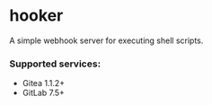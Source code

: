 # hooker

A simple webhook server for executing shell scripts.

### Supported services:
- Gitea 1.1.2+
- GitLab 7.5+
